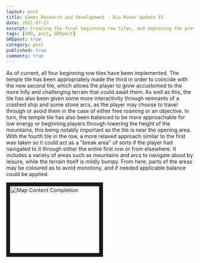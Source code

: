 ```yaml
---
layout: post
title: Games Research and Development - Bio-Rover Update 15
date: 2021-07-27
excerpt: Creating the final beginning row tiles, and improving the previous temple tile.
tags: [GRD, post, GRDpost]
GRDpost: true
category: post
published: true
comments: true
---
```

As of current, all four beginning row tiles have been implemented. The temple tile has been appropriately made the third in order to coincide with the new second tile, which allows the player to grow accustomed to the more hilly and challenging terrain that could await them. As well as this, the tile has also been given some more interactivity through remnants of a crashed ship and some stone arcs, as the player may choose to travel through or avoid them in the case of either free roaming or an objective. In turn, the temple tile has also been balanced to be more approachable for low energy or beginning players through lowering the height of the mountains, this being notably important as the tile is near the opening area. With the fourth tile in the row, a more relaxed approach similar to the first was taken so it could act as a "break area" of sorts if the player had navigated to it through either the entire first row or from elsewhere. It includes a variety of areas such as mountains and arcs to navigate about by leisure, while the terrain itself is mildly bumpy. From here, parts of the areas may be coloured as to avoid monotony, and if needed applicable balance could be applied.

<a href="http://www.youtube.com/watch?feature=player_embedded&v=GhUghKiN9kc" target="_blank"><img src="http://img.youtube.com/vi/GhUghKiN9kc/0.jpg" alt="Map Content Completion" width="240" height="180" border="10" /></a>